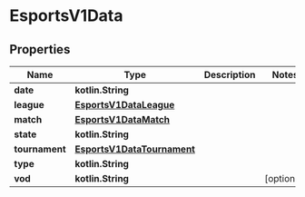 
# EsportsV1Data

## Properties
| Name | Type | Description | Notes |
| ------------ | ------------- | ------------- | ------------- |
| **date** | **kotlin.String** |  |  |
| **league** | [**EsportsV1DataLeague**](EsportsV1DataLeague.md) |  |  |
| **match** | [**EsportsV1DataMatch**](EsportsV1DataMatch.md) |  |  |
| **state** | **kotlin.String** |  |  |
| **tournament** | [**EsportsV1DataTournament**](EsportsV1DataTournament.md) |  |  |
| **type** | **kotlin.String** |  |  |
| **vod** | **kotlin.String** |  |  [optional] |



